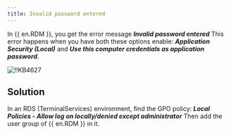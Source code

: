 ```yaml
---
title: Invalid password entered
---
```

In {{ en.RDM }}, you get the error message ***Invalid password entered*** This error happens when you have both these options enable: ***Application Security (Local)*** and ***Use this computer credentials as application password***.  

![!!KB4627](https://webdevolutions.azureedge.net/docs/en/kb/KB4627.png)

## Solution

In an RDS (TerminalServices) environment, find the GPO policy: ***Local Policies - Allow log on locally/denied except administrator*** Then add the user group of {{ en.RDM }} in it.
